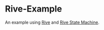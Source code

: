 # Rive-Example

An example using <a href="https://rive.app/">Rive</a> and <a href="https://rive.app/community/doc/state-machines/docxeznG7iiK">Rive State Machine</a>.

